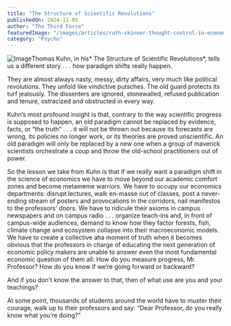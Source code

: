 ```yaml
---
title: "The Structure of Scientific Revolutions"
publishedOn: 2024-11-05
author: "The Third Force"
featuredImage: "/images/articles/ruth-skinner-thought-control-in-economics-600x600.jpg"
category: "Psycho"
---
```


![Image](/images/articles/ruth-skinner-thought-control-in-economics-600x600.jpg)Thomas Kuhn, in his* The Structure of Scientific Revolutions*, tells us a different story . . . how paradigm shifts really happen.

They are almost always nasty, messy, dirty affairs, very much like political revolutions. They unfold like vindictive putsches. The old guard protects its turf jealously. The dissenters are ignored, stonewalled, refused publication and tenure, ostracized and obstructed in every way.

Kuhn’s most profound insight is that, contrary to the way scientific progress is supposed to happen, an old paradigm cannot be replaced by evidence, facts, or “the truth” . . . it will not be thrown out because its forecasts are wrong, its policies no longer work, or its theories are proved unscientific. An old paradigm will only be replaced by a new one when a group of maverick scientists orchestrate a coup and throw the old-school practitioners out of power.

So the lesson we take from Kuhn is that if we really want a paradigm shift in the science of economics we have to move beyond our academic comfort zones and become metameme warriors. We have to occupy our economics departments: disrupt lectures, walk en-masse out of classes, post a never-ending stream of posters and provocations in the corridors, nail manifestos to the professors’ doors. We have to ridicule their axioms in campus newspapers and on campus radio . . . organize teach-ins and, in front of campus-wide audiences, demand to know how they factor forests, fish, climate change and ecosystem collapse into their macroeconomic models. We have to create a collective aha moment of truth when it becomes obvious that the professors in charge of educating the next generation of economic policy makers are unable to answer even the most fundamental economic question of them all: How do you measure progress, Mr. Professor? How do you know if we’re going forward or backward?

And if you don’t know the answer to that, then of what use are you and your teachings?

At some point, thousands of students around the world have to muster their courage, walk up to their professors and say: “Dear Professor, do you really know what you’re doing?"

‍
